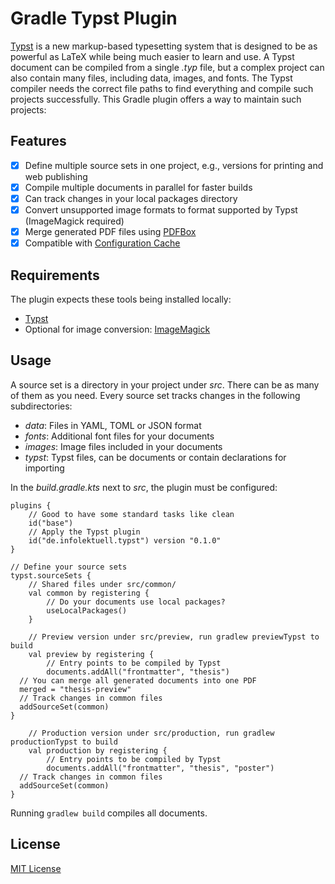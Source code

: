 # Gradle Typst Plugin

[Typst] is a new markup-based typesetting system that is designed to be as powerful as LaTeX while being much easier to learn and use.
A Typst document can be compiled from a single _.typ_ file, but a complex project can also contain many files, including data, images, and fonts.
The Typst compiler needs the correct file paths to find everything and compile such projects successfully.
This Gradle plugin offers a way to maintain such projects:

## Features

- [x] Define multiple source sets in one project, e.g., versions for printing and web publishing
- [x] Compile multiple documents in parallel for faster builds
- [x] Can track changes in your local packages directory
- [x] Convert unsupported image formats to format supported by Typst (ImageMagick required)
- [x] Merge generated PDF files using [PDFBox]
- [x] Compatible with [Configuration Cache]

## Requirements

The plugin expects these tools being installed locally:

- [Typst]
- Optional for image conversion: [ImageMagick]

## Usage

A source set is a directory in your project under _src_.
There can be as many of them as you need.
Every source set tracks changes in the following subdirectories:

- _data_: Files in YAML, TOML or JSON format
- _fonts_: Additional font files for your documents
- _images_: Image files included in your documents
- _typst_: Typst files, can be documents or contain declarations for importing

In the _build.gradle.kts_ next to _src_, the plugin must be configured:

```
plugins {
    // Good to have some standard tasks like clean
    id("base")
    // Apply the Typst plugin
    id("de.infolektuell.typst") version "0.1.0"
}

// Define your source sets
typst.sourceSets {
    // Shared files under src/common/
    val common by registering {
        // Do your documents use local packages?
        useLocalPackages()
    }

    // Preview version under src/preview, run gradlew previewTypst to build
    val preview by registering {
        // Entry points to be compiled by Typst
        documents.addAll("frontmatter", "thesis")
  // You can merge all generated documents into one PDF
  merged = "thesis-preview"
  // Track changes in common files
  addSourceSet(common)
}

    // Production version under src/production, run gradlew productionTypst to build
    val production by registering {
        // Entry points to be compiled by Typst
        documents.addAll("frontmatter", "thesis", "poster")
  // Track changes in common files
  addSourceSet(common)
}
```

Running `gradlew build` compiles all documents.

## License

[MIT License](LICENSE.txt)

[typst]: https://typst.app/
[configuration cache]: https://docs.gradle.org/current/userguide/configuration_cache.html
[imagemagick]: https://imagemagick.org/
[pdfbox]: https://pdfbox.apache.org/
